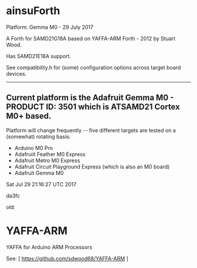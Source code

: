 # ainsuForth

Platform: Gemma M0 - 29 July 2017

A Forth for SAMD21G18A based on YAFFA-ARM Forth - 2012 by Stuart Wood.

Has SAMD21E18A support.

See compatibility.h for (some) configuration options across
target board devices.

------------------------------------------------------------
Current platform is the Adafruit Gemma M0 - PRODUCT ID: 3501
which is ATSAMD21 Cortex M0+ based.
------------------------------------------------------------

Platform will change frequently -- five different targets are
tested on a (somewhat) rotating basis:

  * Arduino M0 Pro
  * Adafruiit Feather M0 Express
  * Adafruit Metro M0 Express
  * Adafruit Circuit Playground Express (which is also an M0 board)
  * Adafruit Gemma M0

Sat Jul 29 21:16:27 UTC 2017

da3fc

old:

# YAFFA-ARM
YAFFA for Arduino ARM Processors 

See:
 [ https://github.com/sdwood68/YAFFA-ARM ]

